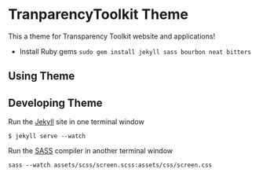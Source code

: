 TranparencyToolkit Theme
========================

This a theme for Transparency Toolkit website and applications!

- Install Ruby gems `sudo gem install jekyll sass bourbon neat bitters`

## Using Theme

## Developing Theme

Run the [Jekyll](http://jekyllrb.com) site in one terminal window

```
$ jekyll serve --watch  
```

Run the [SASS]() compiler in another terminal window

```
sass --watch assets/scss/screen.scss:assets/css/screen.css
```
